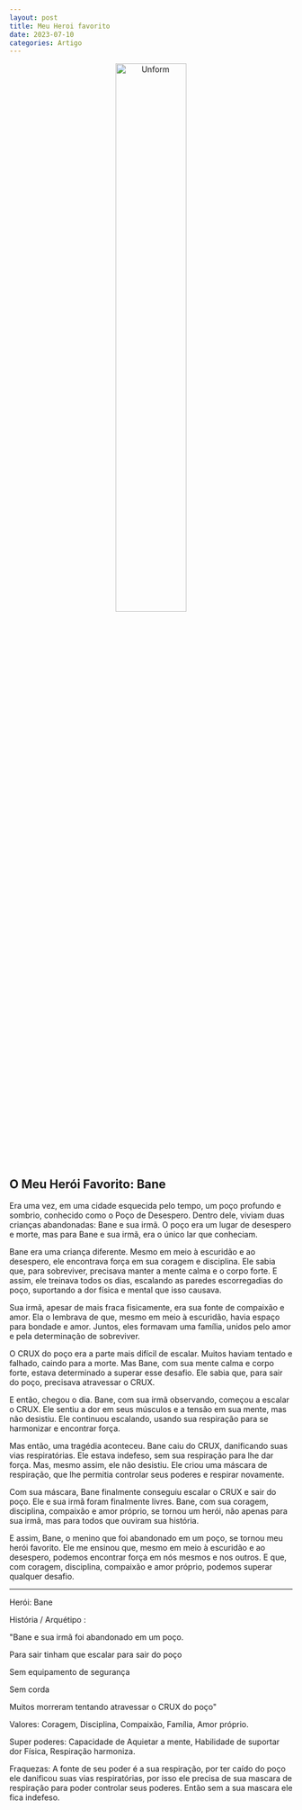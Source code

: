 ```yaml
---
layout: post
title: Meu Heroi favorito
date: 2023-07-10
categories: Artigo
---
```


<p align="center">
<img src="{{ site.baseurl }}/images/2023-07-10-Meu-Heroi-favorito.png" height="50%" width="50%" alt="Unform" />
</p>


## O Meu Herói Favorito: Bane

Era uma vez, em uma cidade esquecida pelo tempo, um poço profundo e sombrio, conhecido como o Poço de Desespero. Dentro dele, viviam duas crianças abandonadas: Bane e sua irmã. O poço era um lugar de desespero e morte, mas para Bane e sua irmã, era o único lar que conheciam.

Bane era uma criança diferente. Mesmo em meio à escuridão e ao desespero, ele encontrava força em sua coragem e disciplina. Ele sabia que, para sobreviver, precisava manter a mente calma e o corpo forte. E assim, ele treinava todos os dias, escalando as paredes escorregadias do poço, suportando a dor física e mental que isso causava.

Sua irmã, apesar de mais fraca fisicamente, era sua fonte de compaixão e amor. Ela o lembrava de que, mesmo em meio à escuridão, havia espaço para bondade e amor. Juntos, eles formavam uma família, unidos pelo amor e pela determinação de sobreviver.

O CRUX do poço era a parte mais difícil de escalar. Muitos haviam tentado e falhado, caindo para a morte. Mas Bane, com sua mente calma e corpo forte, estava determinado a superar esse desafio. Ele sabia que, para sair do poço, precisava atravessar o CRUX.

E então, chegou o dia. Bane, com sua irmã observando, começou a escalar o CRUX. Ele sentiu a dor em seus músculos e a tensão em sua mente, mas não desistiu. Ele continuou escalando, usando sua respiração para se harmonizar e encontrar força.

Mas então, uma tragédia aconteceu. Bane caiu do CRUX, danificando suas vias respiratórias. Ele estava indefeso, sem sua respiração para lhe dar força. Mas, mesmo assim, ele não desistiu. Ele criou uma máscara de respiração, que lhe permitia controlar seus poderes e respirar novamente.

Com sua máscara, Bane finalmente conseguiu escalar o CRUX e sair do poço. Ele e sua irmã foram finalmente livres. Bane, com sua coragem, disciplina, compaixão e amor próprio, se tornou um herói, não apenas para sua irmã, mas para todos que ouviram sua história.

E assim, Bane, o menino que foi abandonado em um poço, se tornou meu herói favorito. Ele me ensinou que, mesmo em meio à escuridão e ao desespero, podemos encontrar força em nós mesmos e nos outros. E que, com coragem, disciplina, compaixão e amor próprio, podemos superar qualquer desafio.

---

Herói: Bane

História / Arquétipo : 

"Bane e sua irmã foi abandonado em um poço.

Para sair tinham que escalar para sair do poço

Sem equipamento de segurança

Sem corda

Muitos morreram tentando atravessar o CRUX do poço"

Valores: Coragem, Disciplina, Compaixão, Família, Amor próprio.

Super poderes: Capacidade de Aquietar a mente, Habilidade de suportar dor Física, Respiração harmoniza.

Fraquezas: A fonte de seu poder é a sua respiração, por ter caído do poço ele danificou suas vias respiratórias, por isso ele precisa de sua mascara de respiração para poder controlar seus poderes.  Então sem a sua mascara ele fica indefeso.